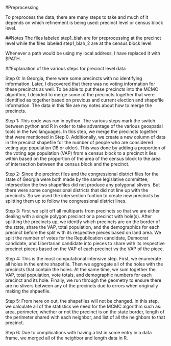 #Preprocessing

To preprocess the data, there are many steps to take and much of it depends 
on which refinement is being used: precinct level or census block level.

##Notes
The files labeled step1_blah are for preprocessing at the precinct level while the files labeled step1_blah_2 are at the census block level. 

Whenever a path would be using my local address, I have replaced it with $PATH.

##Explanation of the various steps for precinct level data

Step 0: In Georgia, there were some precincts with no identifying information. Later, I discovered that there was no voting information for these precincts as well. To be able to put these precincts into the MCMC algorithm, I decided to merge some of the precincts together that were identified as together based on previous and current election and shapefile information. The data in this file are my notes about how to merge the precincts.

Step 1: This code was run in python. The various steps mark the switch between python and R in order to take advantage of the various geospatial tools in the two languages. In this step, we merge the precincts together that were mentioned in Step 0. Additionally, we create a new column of data in the precinct shapefile for the number of people who are considered voting age population (18 or older). 
This was done by adding a proportion of the voting age population (VAP) from a census block to a precinct it lies within based on the proportion of the area of the census block to the area of intersection between the census block and the precinct. 

Step 2: Since the precinct files and the congressional district files for the state of Georgia were both made by the same legislative committee, intersection the two shapefiles did not produce any polygonal slivers. But there were some congressional districts that did not line up with the precincts. So we used the intersection funtion to create new precincts by splitting them up to follow the congressional district lines. 

Step 3: First we split off all multiparts from precincts so that we are either dealing with a single polygon precinct or a precinct with hole(s). After splitting the precincts up, we identfy which precincts are on the border of the state, share the VAP, total population, and the demographics for each precinct before the split with its respective pieces based on land area. We split the number of votes for the Republication candidate, Democrat candidate, and Libertarian candidate into pieces to share with its respective precinct pieces based on the VAP of each precinct vs the VAP of the piece. 

Step 4: This is the most computational intensive step. First, we enumerate all holes in the entire shapefile. 
Then we aggregate all of the holes with the precincts that contain the holes. At the same time, we sum together the VAP, total population, vote totals, and demographic numbers for each precinct and its hole.
Finally, we run through the geometry to ensure there are no slivers between any of the precincts due to errors when originally making the shpaefile. 

Step 5: From here on out, the shapefiles will not be changed. In this step, we calculate all of the statistics we need for the MCMC algorithm such as:
area, perimeter, whether or not the precinct is on the state border, length of the perimeter shared with each neighbor, and list of all the neighbors to that precinct.

Step 6: Due to complications with having a list in some entry in a data frame, we merged all of the neighbor and length data in R. 
